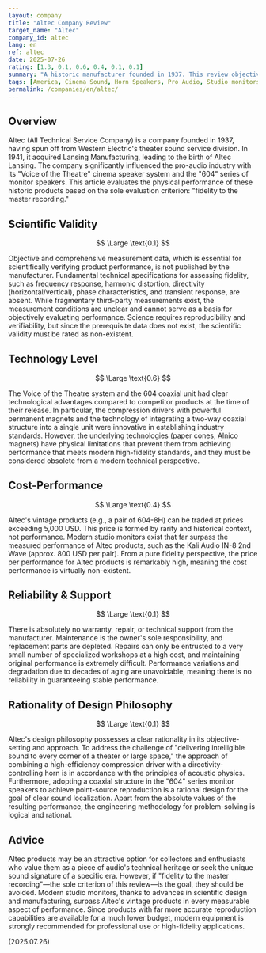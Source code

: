 ```yaml
---
layout: company
title: "Altec Company Review"
target_name: "Altec"
company_id: altec
lang: en
ref: altec
date: 2025-07-26
rating: [1.3, 0.1, 0.6, 0.4, 0.1, 0.1]
summary: "A historic manufacturer founded in 1937. This review objectively evaluates its iconic products based on five criteria from the review policy, using fidelity to the master recording as the sole standard. While its design philosophy shows rationality, it has serious issues in scientific validity and cost performance."
tags: [America, Cinema Sound, Horn Speakers, Pro Audio, Studio monitors]
permalink: /companies/en/altec/
---
```

## Overview

Altec (All Technical Service Company) is a company founded in 1937, having spun off from Western Electric's theater sound service division. In 1941, it acquired Lansing Manufacturing, leading to the birth of Altec Lansing. The company significantly influenced the pro-audio industry with its "Voice of the Theatre" cinema speaker system and the "604" series of monitor speakers. This article evaluates the physical performance of these historic products based on the sole evaluation criterion: "fidelity to the master recording."

## Scientific Validity

$$ \Large \text{0.1} $$

Objective and comprehensive measurement data, which is essential for scientifically verifying product performance, is not published by the manufacturer. Fundamental technical specifications for assessing fidelity, such as frequency response, harmonic distortion, directivity (horizontal/vertical), phase characteristics, and transient response, are absent. While fragmentary third-party measurements exist, the measurement conditions are unclear and cannot serve as a basis for objectively evaluating performance. Science requires reproducibility and verifiability, but since the prerequisite data does not exist, the scientific validity must be rated as non-existent.

## Technology Level

$$ \Large \text{0.6} $$

The Voice of the Theatre system and the 604 coaxial unit had clear technological advantages compared to competitor products at the time of their release. In particular, the compression drivers with powerful permanent magnets and the technology of integrating a two-way coaxial structure into a single unit were innovative in establishing industry standards. However, the underlying technologies (paper cones, Alnico magnets) have physical limitations that prevent them from achieving performance that meets modern high-fidelity standards, and they must be considered obsolete from a modern technical perspective.

## Cost-Performance

$$ \Large \text{0.4} $$

Altec's vintage products (e.g., a pair of 604-8H) can be traded at prices exceeding 5,000 USD. This price is formed by rarity and historical context, not performance. Modern studio monitors exist that far surpass the measured performance of Altec products, such as the Kali Audio IN-8 2nd Wave (approx. 800 USD per pair). From a pure fidelity perspective, the price per performance for Altec products is remarkably high, meaning the cost performance is virtually non-existent.

## Reliability & Support

$$ \Large \text{0.1} $$

There is absolutely no warranty, repair, or technical support from the manufacturer. Maintenance is the owner's sole responsibility, and replacement parts are depleted. Repairs can only be entrusted to a very small number of specialized workshops at a high cost, and maintaining original performance is extremely difficult. Performance variations and degradation due to decades of aging are unavoidable, meaning there is no reliability in guaranteeing stable performance.

## Rationality of Design Philosophy

$$ \Large \text{0.1} $$

Altec's design philosophy possesses a clear rationality in its objective-setting and approach. To address the challenge of "delivering intelligible sound to every corner of a theater or large space," the approach of combining a high-efficiency compression driver with a directivity-controlling horn is in accordance with the principles of acoustic physics. Furthermore, adopting a coaxial structure in the "604" series monitor speakers to achieve point-source reproduction is a rational design for the goal of clear sound localization. Apart from the absolute values of the resulting performance, the engineering methodology for problem-solving is logical and rational.



## Advice

Altec products may be an attractive option for collectors and enthusiasts who value them as a piece of audio's technical heritage or seek the unique sound signature of a specific era. However, if "fidelity to the master recording"—the sole criterion of this review—is the goal, they should be avoided. Modern studio monitors, thanks to advances in scientific design and manufacturing, surpass Altec's vintage products in every measurable aspect of performance. Since products with far more accurate reproduction capabilities are available for a much lower budget, modern equipment is strongly recommended for professional use or high-fidelity applications.

(2025.07.26)